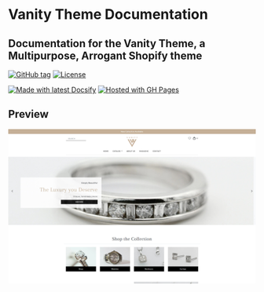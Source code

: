 # Vanity Theme Documentation
## Documentation for the Vanity Theme, a Multipurpose, Arrogant Shopify theme

[![GitHub tag](https://img.shields.io/github/tag/MichaelCurrin/docsify-js-template)](https://github.com/MichaelCurrin/docsify-js-template/tags/?include_prereleases&sort=semver)
[![License](https://img.shields.io/badge/License-MIT-blue)](#license)

[![Made with latest Docsify](https://img.shields.io/npm/v/docsify/latest?label=docsify)](https://docsify.js.org/)
[![Hosted with GH Pages](https://img.shields.io/badge/Hosted_with-GitHub_Pages-blue?logo=github&logoColor=white)](https://pages.github.com/)


## Preview

<div align="center">
    <a href="https://vanitytheme.myshopify.com/">
        <img src="https://raw.githubusercontent.com/konordo/vanitythemedoc/master/docs/images/vanity_frontpage.jpg" alt="Vanity theme" title="Vanity theme" width="900" />
    </a>
</div>

<br>

